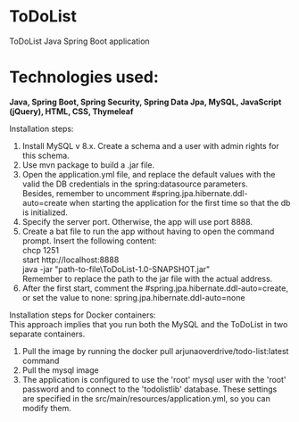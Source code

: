 # ToDoList
ToDoList Java Spring Boot application  

# Technologies used:
**Java, Spring Boot, Spring Security, Spring Data Jpa, MySQL, JavaScript (jQuery), HTML, CSS, Thymeleaf**

Installation steps:
1. Install MySQL v 8.x. Create a schema and a user with admin rights for this schema. 
2. Use mvn package to build a .jar file.  
3. Open the application.yml file, and replace the default values with the valid the DB credentials in the
spring:datasource parameters.  
Besides, remember to uncomment #spring.jpa.hibernate.ddl-auto=create when starting the application for the first time so that the db is initialized.
4. Specify the server port. Otherwise, the app will use port 8888.
5. Create a bat file to run the app without having to open the command prompt. 
Insert the following content:   
  chcp 1251  
  start http://localhost:8888  
  java -jar "path-to-file\ToDoList-1.0-SNAPSHOT.jar"  
Remember to replace the path to the jar file with the actual address. 
6. After the first start, comment the #spring.jpa.hibernate.ddl-auto=create, or set the value to none: spring.jpa.hibernate.ddl-auto=none

Installation steps for Docker containers:  
This approach implies that you run both the MySQL and the ToDoList in two separate containers.
1. Pull the image by running the docker pull arjunaoverdrive/todo-list:latest command
2. Pull the mysql image
3. The application is configured to use the 'root' mysql user with the 'root' password and to connect to the 'todolistlib' database. These settings are specified in the src/main/resources/application.yml, so you can modify them.
